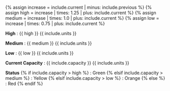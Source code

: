 {% assign increase = include.current | minus: include.previous %}
{% assign high = increase | times: 1.25 | plus: include.current %}
{% assign medium = increase | times: 1.0 | plus: include.current %}
{% assign low = increase | times: 0.75 | plus: include.current %}

**High**
: {{ high }} {{ include.units }}

**Medium**
: {{ medium }} {{ include.units }}

**Low**
: {{ low }} {{ include.units }}

**Current Capacity**
: {{ include.capacity }} {{ include.units }}

**Status**
{% if include.capacity > high %}
: Green
{% elsif include.capacity > medium %}
: Yellow
{% elsif include.capacity > low %}
: Orange
{% else %}
: Red
{% endif %}
